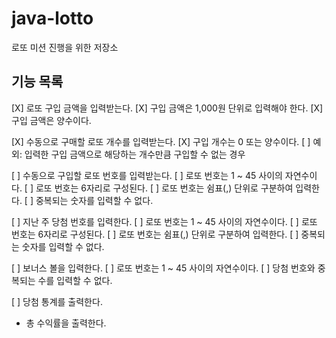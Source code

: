 # java-lotto
로또 미션 진행을 위한 저장소

## 기능 목록

[X] 로또 구입 금액을 입력받는다.
    [X] 구입 금액은 1,000원 단위로 입력해야 한다.
    [X] 구입 금액은 양수이다.

[X] 수동으로 구매할 로또 개수를 입력받는다.
    [X] 구입 개수는 0 또는 양수이다.
    [ ] 예외: 입력한 구입 금액으로 해당하는 개수만큼 구입할 수 없는 경우

[ ] 수동으로 구입할 로또 번호를 입력받는다.
    [ ] 로또 번호는 1 ~ 45 사이의 자연수이다.
    [ ] 로또 번호는 6자리로 구성된다.
    [ ] 로또 번호는 쉼표(,) 단위로 구분하여 입력한다.
    [ ] 중복되는 숫자를 입력할 수 없다.

[ ] 지난 주 당첨 번호를 입력한다.
    [ ] 로또 번호는 1 ~ 45 사이의 자연수이다.
    [ ] 로또 번호는 6자리로 구성된다.
    [ ] 로또 번호는 쉼표(,) 단위로 구분하여 입력한다.
    [ ] 중복되는 숫자를 입력할 수 없다.

[ ] 보너스 볼을 입력한다.
    [ ] 로또 번호는 1 ~ 45 사이의 자연수이다.
    [ ] 당첨 번호와 중복되는 수를 입력할 수 없다.
       
[ ] 당첨 통계를 출력한다.

* 총 수익률을 출력한다.